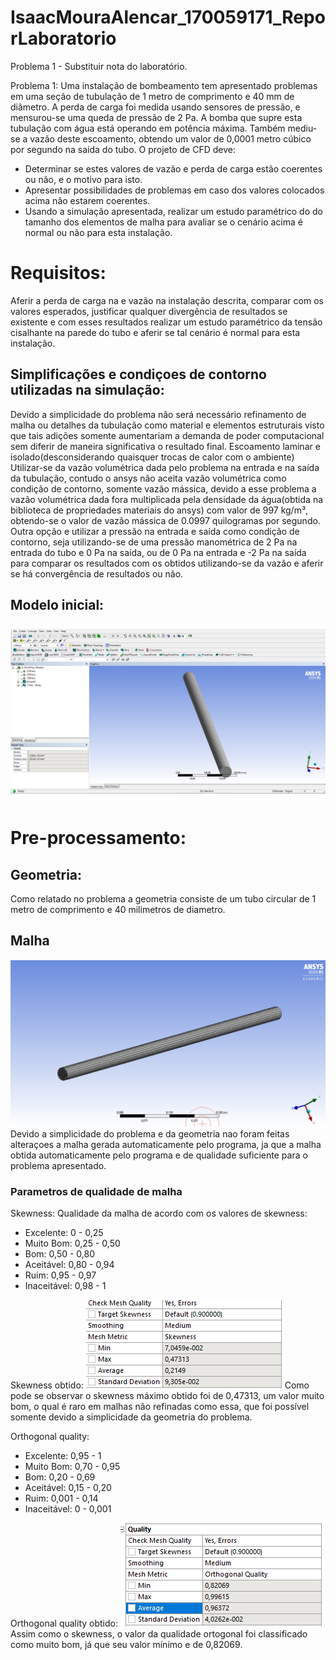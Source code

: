 # IsaacMouraAlencar_170059171_ReporLaboratorio
Problema 1 - Substituir nota do laboratório.

Problema 1: Uma instalação de bombeamento tem apresentado problemas em uma seção de tubulação de 1 metro de comprimento e 40 mm de diâmetro. A perda de carga foi medida usando sensores de pressão, e mensurou-se uma queda de pressão de 2 Pa. A bomba que supre esta tubulação com água está operando em potência máxima. Também mediu-se a vazão deste escoamento, obtendo um valor de 0,0001 metro cúbico por segundo na saída do tubo. O projeto de CFD deve:

- Determinar se estes valores de vazão e perda de carga estão coerentes ou não, e o motivo para isto.
- Apresentar possibilidades de problemas em caso dos valores colocados acima não estarem coerentes.
- Usando a simulação apresentada, realizar um estudo paramétrico do do tamanho dos elementos de malha para avaliar se o cenário acima é normal ou não para esta instalação.


# Requisitos:
Aferir a perda de carga na e vazão na instalação descrita, comparar com os valores esperados, justificar qualquer divergência de resultados se existente e com esses resultados realizar um estudo paramétrico da tensão cisalhante na parede do tubo e aferir se tal cenário é normal para esta instalação. 

## Simplificações e condiçoes de contorno utilizadas na simulação:
Devido a simplicidade do problema não será necessário refinamento de malha ou detalhes da tubulação como material e elementos estruturais visto que tais adições somente aumentariam a demanda de poder computacional sem diferir de maneira significativa o resultado final.
Escoamento laminar e isolado(desconsiderando quaisquer trocas de calor com o ambiente)
Utilizar-se da vazão volumétrica dada pelo problema na entrada e na saída da tubulação, contudo o ansys não aceita vazão volumétrica como condição de contorno, somente vazão mássica, devido a esse problema a vazão volumétrica dada fora multiplicada pela densidade da água(obtida na biblioteca de propriedades materiais do ansys) com valor de 997 kg/m³, obtendo-se o valor de vazão mássica de 0.0997 quilogramas por segundo.
Outra opção e utilizar  a pressão na entrada e saída como condição de contorno, seja utilizando-se de uma pressão manométrica de 2 Pa na entrada do tubo e 0 Pa na saída, ou de 0 Pa na entrada e -2 Pa na saída para comparar os resultados com os obtidos utilizando-se da vazão e aferir se há convergência de resultados ou não.

## Modelo inicial:
![](https://github.com/Dinamica-dos-Fluidos-CFD/IsaacMouraAlencar_170059171_ReporLaboratorio/blob/master/geometria.png)
# Pre-processamento:
## Geometria:
Como relatado no problema a geometria consiste de um tubo circular de 1 metro de comprimento e 40 milimetros de diametro.
## Malha
![](https://github.com/Dinamica-dos-Fluidos-CFD/IsaacMouraAlencar_170059171_ReporLaboratorio/blob/master/Malha2.png)
Devido a simplicidade do problema e da geometria nao foram feitas alteraçoes a malha gerada automaticamente pelo programa, ja que a malha obtida automaticamente pelo programa e de qualidade suficiente para o problema apresentado.

### Parametros de qualidade de malha
Skewness:
Qualidade da malha de acordo com os valores de skewness:
*	Excelente: 0 - 0,25
*	Muito Bom: 0,25 - 0,50
*	Bom: 0,50 - 0,80
*	Aceitável: 0,80 - 0,94
*	Ruim: 0,95 - 0,97
*	Inaceitável: 0,98 - 1

Skewness obtido:
![](https://github.com/Dinamica-dos-Fluidos-CFD/IsaacMouraAlencar_170059171_ReporLaboratorio/blob/master/Skewness.png)
Como pode se observar o skewness máximo obtido foi de 0,47313, um valor muito bom, o qual é raro em malhas não refinadas como essa, que foi possível somente devido a simplicidade da geometria do problema.

Orthogonal quality:
*	Excelente: 0,95 - 1
*	Muito Bom: 0,70 - 0,95
*	Bom: 0,20 - 0,69
*	Aceitável: 0,15 - 0,20
*	Ruim: 0,001 - 0,14
*	Inaceitável: 0 - 0,001

Orthogonal quality obtido:
![](https://github.com/Dinamica-dos-Fluidos-CFD/IsaacMouraAlencar_170059171_ReporLaboratorio/blob/master/Orthogonal_quality.png)
Assim como o skewness, o valor da qualidade ortogonal foi classificado como muito bom, já que seu valor mínimo e de 0,82069.
